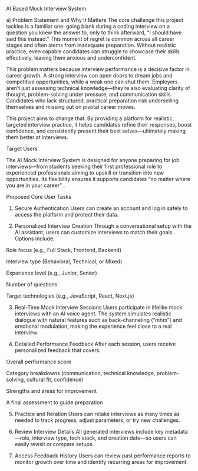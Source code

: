 AI Based Mock Interview System

a) Problem Statement and Why It Matters
The core challenge this project tackles is a familiar one: going blank during a coding interview on a question you knew the answer to, only to think afterward, “I should have said this instead.” This moment of regret is common across all career stages and often stems from inadequate preparation. Without realistic practice, even capable candidates can struggle to showcase their skills effectively, leaving them anxious and underconfident.

This problem matters because interview performance is a decisive factor in career growth. A strong interview can open doors to dream jobs and competitive opportunities, while a weak one can shut them. Employers aren’t just assessing technical knowledge—they’re also evaluating clarity of thought, problem-solving under pressure, and communication skills. Candidates who lack structured, practical preparation risk underselling themselves and missing out on pivotal career moves.

This project aims to change that. By providing a platform for realistic, targeted interview practice, it helps candidates refine their responses, boost confidence, and consistently present their best selves—ultimately making them better at interviews.

Target Users

The AI Mock Interview System is designed for anyone preparing for job interviews—from students seeking their first professional role to experienced professionals aiming to upskill or transition into new opportunities. Its flexibility ensures it supports candidates “no matter where you are in your career" .

Proposed Core User Tasks

1. Secure Authentication
Users can create an account and log in safely to access the platform and protect their data.

2. Personalized Interview Creation
Through a conversational setup with the AI assistant, users can customize interviews to match their goals. Options include:

Role focus (e.g., Full Stack, Frontend, Backend)

Interview type (Behavioral, Technical, or Mixed)

Experience level (e.g., Junior, Senior)

Number of questions

Target technologies (e.g., JavaScript, React, Next.js)

3. Real-Time Mock Interview Sessions
Users participate in lifelike mock interviews with an AI voice agent. The system simulates realistic dialogue with natural features such as back-channeling (“mhm”) and emotional modulation, making the experience feel close to a real interview.

4. Detailed Performance Feedback
After each session, users receive personalized feedback that covers:

Overall performance score

Category breakdowns (communication, technical knowledge, problem-solving, cultural fit, confidence)

Strengths and areas for improvement

A final assessment to guide preparation

5. Practice and Iteration
Users can retake interviews as many times as needed to track progress, adjust parameters, or try new challenges.

6. Review Interview Details
All generated interviews include key metadata—role, interview type, tech stack, and creation date—so users can easily revisit or compare setups.

7. Access Feedback History
Users can review past performance reports to monitor growth over time and identify recurring areas for improvement.
